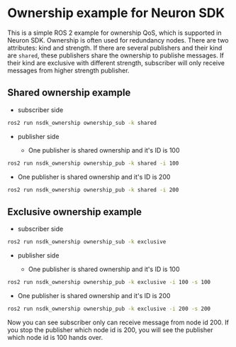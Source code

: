 # Ownership example for Neuron SDK

This is a simple ROS 2 example for ownership QoS, which is supported in Neuron SDK.
Ownership is often used for redundancy nodes.
There are two attributes: kind and strength.
If there are several publishers and their kind are `shared`, these publishers share the ownership to publishe messages.
If their kind are exclusive with different strength, subscriber will only receive messages from higher strength publisher.

## Shared ownership example

* subscriber side

```bash
ros2 run nsdk_ownership ownership_sub -k shared
```

* publisher side

  - One publisher is shared ownership and it's ID is 100

```bash
ros2 run nsdk_ownership ownership_pub -k shared -i 100
```

  - One publisher is shared ownership and it's ID is 200

```bash
ros2 run nsdk_ownership ownership_pub -k shared -i 200
```

## Exclusive ownership example

* subscriber side

```bash
ros2 run nsdk_ownership ownership_sub -k exclusive
```

* publisher side

  - One publisher is shared ownership and it's ID is 100

```bash
ros2 run nsdk_ownership ownership_pub -k exclusive -i 100 -s 100
```

  - One publisher is shared ownership and it's ID is 200

```bash
ros2 run nsdk_ownership ownership_pub -k exclusive -i 200 -s 200
```

Now you can see subscriber only can receive message from node id 200.
If you stop the publisher which node id is 200, you will see the publisher which node id is 100 hands over.
